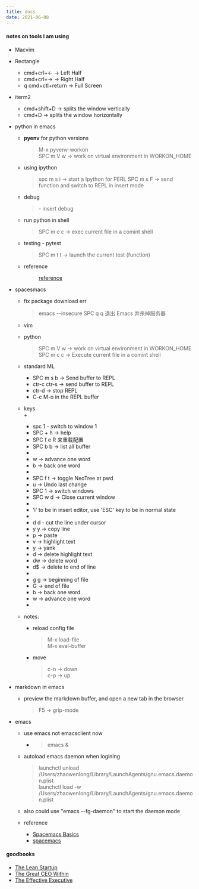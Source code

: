 ```yaml
---
title: docs
date: 2021-06-08
---
```


#### notes on tools I am using     

* Macvim 
    
* Rectangle  
    + cmd+crl+<-  -> Left Half  
    + cmd+crl+->  -> Right Half  
    + q cmd+ctl+return -> Full Screen  

* iterm2 
    + cmd+shift+D ->  splits the window vertically 
    + cmd+D -> splits the window horizontally


* python in emacs 
    + **pyenv** for python versions  
      > M-x pyvenv-workon  
      > SPC m V w -> work on virtual environment in WORKON_HOME
    

    + using ipython 
      > spc m s i -> start a Ipython for PERL 
      >  SPC m s F -> send function and switch to REPL in insert mode

    + debug  
      > <F5> - insert debug  

    + run python in shell  
      > SPC m c c -> exec current file in a comint shell  

    + testing - pytest
      > SPC m t t -> launch the current test (function)   

    + reference  
      > [reference](https://develop.spacemacs.org/layers/+lang/python/README.html)  


* spacesmacs
  - fix package download err
    > emacs --insecure
    > SPC q q 退出 Emacs 并杀掉服务器

  - vim

  - python
    > SPC m V w -> work on virtual environment in WORKON_HOME  
    > SPC m c c -> Execute current file in a comint shell  

  - standard ML
    + SPC m s b -> Send buffer to REPL
    + ctr-c ctr-s -> send buffer to REPL
    + ctr-d -> stop REPL
    + C-c M-o in the REPL buffer

  - keys  
    + 
    + spc 1 - switch to window 1  
    + SPC + h -> help
    + SPC f e R 来重载配置  
    + SPC b b -> list all buffer  
    + 
    + w -> advance one word	
    + b -> back one word  
    + 
    + SPC f t -> toggle NeoTree at pwd
    + u -> Undo last change
    + SPC 1   -> switch windows
    + SPC w d -> Close current window
    +
    + 'i' to be in insert editor, use 'ESC' key to be in normal state
    + 
    + d d - cut the line under cursor
    + y y -> copy line
    + p -> paste  
    + v -> highlight text  
    + y -> yank 
    + d -> delete highlight text  
    + dw -> delete word  
    + d$ -> delete to end of line  
    + 
    + g g -> beginning of file
    + G   -> end of file  
    + b -> back one word 
    + w -> advance one word 
    + 

  - notes:  
    * reload config file  
      > M-x load-file  
      > M-x eval-buffer  

    * move  
      > c-n -> down  
      > c-p -> up

* markdown in emacs  
  - preview the markdown buffer, and open a new tab in the browser  
    > F5 -> grip-mode  


* emacs
  - use emacs not emacsclient now  
    + > emacs &  


  - autoload emacs daemon when logining
    > launchctl unload /Users/zhaowenlong/Library/LaunchAgents/gnu.emacs.daemon.plist  
    > launchctl load -w /Users/zhaowenlong/Library/LaunchAgents/gnu.emacs.daemon.plist  

  -  also could use "emacs --fg-daemon" to start the daemon mode  

  - reference
    + [Spacemacs Basics](https://search-and-deploy.gitlab.io/cheat-sheets/spacemacs-basics/)
    + [spacemacs](https://wiki.archlinux.org/index.php/Spacemacs#Install_Spacemacs)


#### goodbooks
* [The Lean Startup](https://www.amazon.com/Lean-Startup-Entrepreneurs-Continuous-Innovation/dp/B005MM7HY8/ref=sr_1_1?crid=SVIK2EFUKTBZ&dchild=1&keywords=the+lean+startup&qid=1588064286&sprefix=the+lean+startup%2Caps%2C330&sr=8-1)
* [The Great CEO Within](https://www.goodreads.com/book/show/48691943-the-great-ceo-within)
* [The Effective Executive](https://www.goodreads.com/book/show/48019.The_Effective_Executive?ac=1&from_search=true&qid=76WiM1JVBT&rank=1)
